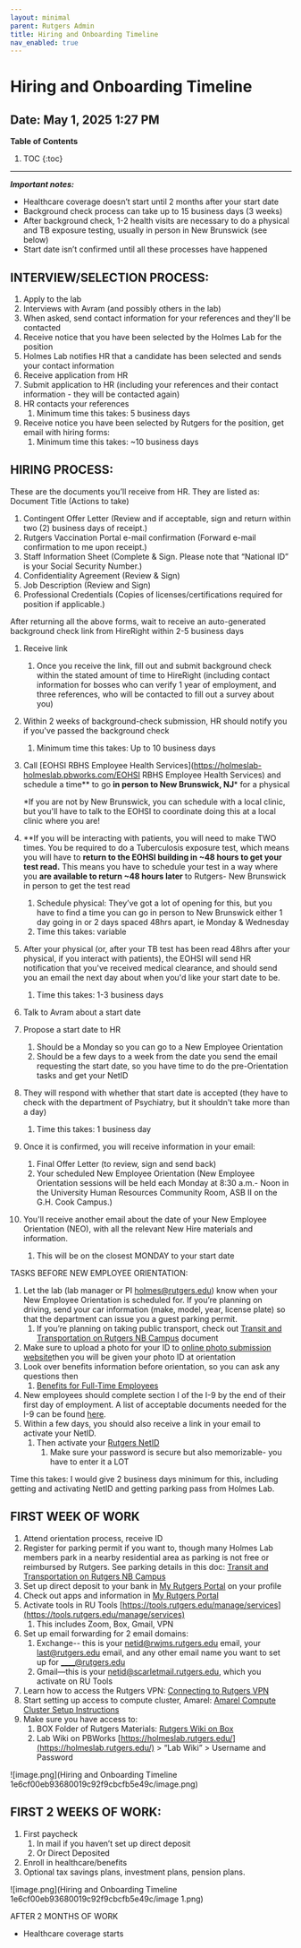 ```yaml
---
layout: minimal
parent: Rutgers Admin
title: Hiring and Onboarding Timeline
nav_enabled: true
---
```


# Hiring and Onboarding Timeline
Date: May 1, 2025 1:27 PM
---
**Table of Contents**
1. TOC
{:toc}
---



***Important notes:***

- Healthcare coverage doesn’t start until 2 months after your start date
- Background check process can take up to 15 business days (3 weeks)
- After background check, 1-2 health visits are necessary to do a physical and TB exposure testing, usually in person in New Brunswick (see below)
- Start date isn’t confirmed until all these processes have happened

## INTERVIEW/SELECTION PROCESS:

1. Apply to the lab
2. Interviews with Avram (and possibly others in the lab)
3. When asked, send contact information for your references and they'll be contacted
4. Receive notice that you have been selected by the Holmes Lab for the position
5. Holmes Lab notifies HR that a candidate has been selected and sends your contact information
6. Receive application from HR
7. Submit application to HR (including your references and their contact information - they will be contacted again)
8. HR contacts your references
    1. Minimum time this takes: 5 business days
9. Receive notice you have been selected by Rutgers for the position, get email with hiring forms:
    1. Minimum time this takes: ~10 business days

## HIRING PROCESS:

These are the documents you’ll receive from HR. They are listed as: Document Title (Actions to take)

1.  Contingent Offer Letter (Review and if acceptable, sign and return within two (2) business days of receipt.)
2. Rutgers Vaccination Portal e-mail confirmation (Forward e-mail confirmation to me upon receipt.)
3. Staff Information Sheet (Complete & Sign. Please note that “National ID” is your Social Security Number.)
4.  Confidentiality Agreement (Review & Sign) 
5. Job Description (Review and Sign)
6. Professional Credentials (Copies of licenses/certifications required for position if applicable.)
    
    

After returning all the above forms, wait to receive an auto-generated background check link from HireRight within 2-5 business days

1. Receive link
    1. Once you receive the link, fill out and submit background check within the stated amount of time to HireRight (including contact information for bosses who can verify 1 year of employment, and three references, who will be contacted to fill out a survey about you)
2. Within 2 weeks of background-check submission, HR should notify you if you've passed the background check
    1. Minimum time this takes: Up to 10 business days
3. Call [EOHSI RBHS Employee Health Services](https://holmeslab-holmeslab.pbworks.com/EOHSI RBHS Employee Health Services) and schedule a time** to go **in person to New Brunswick, NJ*** for a physical
    
    *If you are not by New Brunswick, you can schedule with a local clinic, but you'll have to talk to the EOHSI to coordinate doing this at a local clinic where you are!
    
4. **If you will be interacting with patients, you will need to make TWO times. You be required to do a Tuberculosis exposure test, which means you will have to **return to the EOHSI building in ~48 hours to get your test read.** This means you have to schedule your test in a way where you **are available to return ~48 hours later** to Rutgers- New Brunswick in person to get the test read
    1. Schedule physical: They’ve got a lot of opening for this, but you have to find a time you can go in person to New Brunswick either 1 day going in or 2 days spaced 48hrs apart, ie Monday & Wednesday
    2. Time this takes: variable
5. After your physical (or, after your TB test has been read 48hrs after your physical, if you interact with patients), the EOHSI will send HR notification that you've received medical clearance, and should send you an email the next day about when you'd like your start date to be.
    1. Time this takes: 1-3 business days
6. Talk to Avram about a start date
7. Propose a start date to HR
    1. Should be a Monday so you can go to a New Employee Orientation
    2. Should be a few days to a week from the date you send the email requesting the start date, so you have time to do the pre-Orientation tasks and get your NetID
8. They will respond with whether that start date is accepted (they have to check with the department of Psychiatry, but it shouldn't take more than a day)
    1. Time this takes: 1 business day
9. Once it is confirmed, you will receive information in your email:
    1. Final Offer Letter (to review, sign and send back)
    2. Your scheduled New Employee Orientation (New Employee Orientation sessions will be held each Monday at 8:30 a.m.- Noon in the University Human Resources Community Room, ASB II on the G.H. Cook Campus.)
10. You'll receive another email about the date of your New Employee Orientation (NEO), with all the relevant New Hire materials and information.
    1. This will be on the closest MONDAY to your start date

TASKS BEFORE NEW EMPLOYEE ORIENTATION:

1. Let the lab (lab manager or PI [holmes@rutgers.edu](mailto:avram.holmes@rutgers.edu)) know when your New Employee Orientation is scheduled for. If you’re planning on driving, send your car information (make, model, year, license plate) so that the department can issue you a guest parking permit.
    1. If you’re planning on taking public transport, check out [Transit and Transportation on Rutgers NB Campus](https://rutgers.box.com/s/oubs9ulm23qwxuy85ahbe2yvcz7fn46c) document
2. Make sure to upload a photo for your ID to [online photo submission website](https://ipo.rutgers.edu/publicsafety/iam/online-photo-submission)then you will be given your photo ID at orientation
3. Look over benefits information before orientation, so you can ask any questions then
    1. [Benefits for Full-Time Employees](https://uhr.rutgers.edu/benefits/enrolling-benefits-full-time-employees)
4. New employees should complete section I of the I-9 by the end of their first day of employment. A list of acceptable documents needed for the I-9 can be found [here](https://uhr.rutgers.edu/docs/acceptable-documents).
5. Within a few days, you should also receive a link in your email to activate your NetID.
    1. Then activate your [Rutgers NetID](http://netid.rutgers.edu/)
        1. Make sure your password is secure but also memorizable- you have to enter it a LOT

Time this takes: I would give 2 business days minimum for this, including getting and activating NetID and getting parking pass from Holmes Lab.

## FIRST WEEK OF WORK

1. Attend orientation process, receive ID
2. Register for parking permit if you want to, though many Holmes Lab members park in a nearby residential area as parking is not free or reimbursed by Rutgers. See parking details in this doc: [Transit and Transportation on Rutgers NB Campus](https://rutgers.box.com/s/oubs9ulm23qwxuy85ahbe2yvcz7fn46c)
3. Set up direct deposit to your bank in [My Rutgers Portal](https://my.rutgers.edu/portal/render.userLayoutRootNode.uP?uP_root=root&uP_sparam=activeTab&activeTab=2) on your profile
4. Check out apps and information in [My Rutgers Portal](https://my.rutgers.edu/portal/render.userLayoutRootNode.uP?uP_root=root&uP_sparam=activeTab&activeTab=2)
5. Activate tools in RU Tools [https://tools.rutgers.edu/manage/services](https://tools.rutgers.edu/manage/services)
    1. This includes Zoom, Box, Gmail, VPN
6. Set up email forwarding for 2 email domains:
    1. Exchange-- this is your [netid@rwjms.rutgers.edu](mailto:netid@rwjms.rutgers.edu) email, your [last@rutgers.edu](mailto:first.last@rutgers.edu) email, and any other email name you want to set up for [____@rutgers.edu](mailto:____@rutgers.edu)
    2. Gmail—this is your [netid@scarletmail.rutgers.edu](mailto:netid@scarletmail.rutgers.edu), which you activate on RU Tools
7. Learn how to access the Rutgers VPN: [Connecting to Rutgers VPN](https://rutgers.box.com/s/khcapgqy8po59iibiizrpzuhzfq1rr70)
8. Start setting up access to compute cluster, Amarel: [Amarel Compute Cluster Setup Instructions](https://rutgers.box.com/s/yq0flxz364tb9vnyriemgbbt160fimjg)
9. Make sure you have access to:
    1. BOX Folder of Rutgers Materials: [Rutgers Wiki on Box](https://rutgers.box.com/s/y27w3g4wfbjads691ewq7o83830rs082)
    2. Lab Wiki on PBWorks [https://holmeslab.rutgers.edu/](https://holmeslab.rutgers.edu/) > “Lab Wiki” > Username and Password

![image.png](Hiring and Onboarding Timeline 1e6cf00eb93680019c92f9cbcfb5e49c/image.png)

## FIRST 2 WEEKS OF WORK:

1. First paycheck
    1. In mail if you haven’t set up direct deposit
    2. Or Direct Deposited
2. Enroll in healthcare/benefits
3. Optional tax savings plans, investment plans, pension plans.

![image.png](Hiring and Onboarding Timeline 1e6cf00eb93680019c92f9cbcfb5e49c/image 1.png)

AFTER 2 MONTHS OF WORK

- Healthcare coverage starts